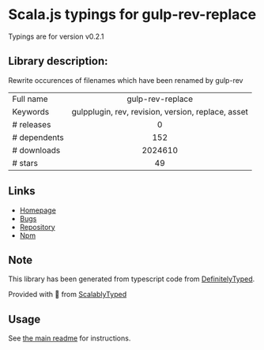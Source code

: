 
# Scala.js typings for gulp-rev-replace

Typings are for version v0.2.1

## Library description:
Rewrite occurences of filenames which have been renamed by gulp-rev

|                    |                 |
| ------------------ | :-------------: |
| Full name          | gulp-rev-replace |
| Keywords           | gulpplugin, rev, revision, version, replace, asset |
| # releases         | 0 |
| # dependents       | 152 |
| # downloads        | 2024610 |
| # stars            | 49 |

## Links
- [Homepage](https://github.com/jamesknelson/gulp-rev-replace#readme)
- [Bugs](https://github.com/jamesknelson/gulp-rev-replace/issues)
- [Repository](https://github.com/jamesknelson/gulp-rev-replace)
- [Npm](https://www.npmjs.com/package/gulp-rev-replace)
    


## Note
This library has been generated from typescript code from [DefinitelyTyped](https://definitelytyped.org).

Provided with :purple_heart: from [ScalablyTyped](https://github.com/oyvindberg/ScalablyTyped)

## Usage
See [the main readme](../../readme.md) for instructions.


